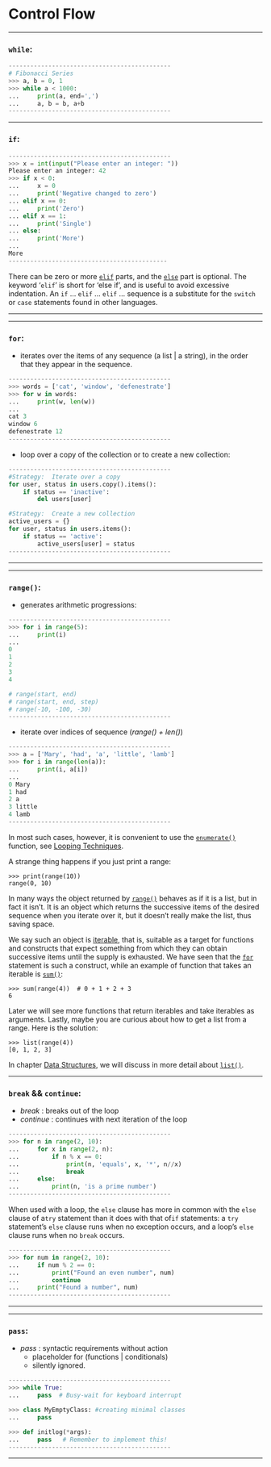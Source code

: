 # Control Flow

***

### `while`:

```python
---------------------------------------------
# Fibonacci Series
>>> a, b = 0, 1
>>> while a < 1000:
...     print(a, end=',')
...     a, b = b, a+b
---------------------------------------------
```

***

### `if`:

```python
---------------------------------------------
>>> x = int(input("Please enter an integer: "))
Please enter an integer: 42
>>> if x < 0:
...     x = 0
...     print('Negative changed to zero')
... elif x == 0:
...     print('Zero')
... elif x == 1:
...     print('Single')
... else:
...     print('More')
...
More
--------------------------------------------
```

There can be zero or more [`elif`](file:///home/mnprterm/Downloads/browserDownloads/python-3.8.1-docs-html/tutorial/../reference/compound_stmts.html#elif) parts, and the [`else`](file:///home/mnprterm/Downloads/browserDownloads/python-3.8.1-docs-html/tutorial/../reference/compound_stmts.html#else) part is optional. The keyword ‘`elif`’ is short for ‘else if’, and is useful to avoid excessive indentation. An `if` … `elif` … `elif` … sequence is a substitute for the `switch` or `case` statements found in other languages.

***

***

### `for`:

- iterates over the items of any sequence (a list | a string), in the order that they appear in the sequence.

```python
---------------------------------------------
>>> words = ['cat', 'window', 'defenestrate']
>>> for w in words:
...     print(w, len(w))
...
cat 3
window 6
defenestrate 12
---------------------------------------------
```

- loop over a copy of the collection or to create a new collection:

```python
---------------------------------------------
#Strategy:  Iterate over a copy
for user, status in users.copy().items():
    if status == 'inactive':
        del users[user]

#Strategy:  Create a new collection
active_users = {}
for user, status in users.items():
    if status == 'active':
        active_users[user] = status
---------------------------------------------
```

***

***

### `range()`:

- generates arithmetic progressions:

```python
---------------------------------------------
>>> for i in range(5):
...     print(i)
...
0
1
2
3
4

# range(start, end)
# range(start, end, step)
# range(-10, -100, -30)
---------------------------------------------
```

- iterate over indices of sequence (_range() + len()_)

```python
---------------------------------------------
>>> a = ['Mary', 'had', 'a', 'little', 'lamb']
>>> for i in range(len(a)):
...     print(i, a[i])
...
0 Mary
1 had
2 a
3 little
4 lamb
---------------------------------------------
```

In most such cases, however, it is convenient to use the [`enumerate()`](file:///home/mnprterm/Downloads/browserDownloads/python-3.8.1-docs-html/tutorial/../library/functions.html#enumerate "enumerate") function, see [Looping Techniques](file:///home/mnprterm/Downloads/browserDownloads/python-3.8.1-docs-html/tutorial/datastructures.html#tut-loopidioms).

A strange thing happens if you just print a range:


```
>>> print(range(10))
range(0, 10)
```

In many ways the object returned by [`range()`](file:///home/mnprterm/Downloads/browserDownloads/python-3.8.1-docs-html/tutorial/../library/stdtypes.html#range "range") behaves as if it is a list, but in fact it isn’t. It is an object which returns the successive items of the desired sequence when you iterate over it, but it doesn’t really make the list, thus saving space.

We say such an object is [iterable](file:///home/mnprterm/Downloads/browserDownloads/python-3.8.1-docs-html/tutorial/../glossary.html#term-iterable), that is, suitable as a target for functions and constructs that expect something from which they can obtain successive items until the supply is exhausted. We have seen that the [`for`](file:///home/mnprterm/Downloads/browserDownloads/python-3.8.1-docs-html/tutorial/../reference/compound_stmts.html#for) statement is such a construct, while an example of function that takes an iterable is [`sum()`](file:///home/mnprterm/Downloads/browserDownloads/python-3.8.1-docs-html/tutorial/../library/functions.html#sum "sum"):


```
>>> sum(range(4))  # 0 + 1 + 2 + 3
6
```

Later we will see more functions that return iterables and take iterables as arguments. Lastly, maybe you are curious about how to get a list from a range. Here is the solution:


```
>>> list(range(4))
[0, 1, 2, 3]
```

In chapter [Data Structures](file:///home/mnprterm/Downloads/browserDownloads/python-3.8.1-docs-html/tutorial/datastructures.html#tut-structures), we will discuss in more detail about [`list()`](file:///home/mnprterm/Downloads/browserDownloads/python-3.8.1-docs-html/tutorial/../library/stdtypes.html#list "list").

***

### `break` && `continue`:

- _break_ : breaks out of the loop
- _continue_ : continues with next iteration of the loop

```python
---------------------------------------------
>>> for n in range(2, 10):
...     for x in range(2, n):
...         if n % x == 0:
...             print(n, 'equals', x, '*', n//x)
...             break
...     else:
...         print(n, 'is a prime number')
---------------------------------------------
```

When used with a loop, the `else` clause has more in common with the `else` clause of a`try` statement than it does with that of`if` statements: a `try` statement’s `else` clause runs when no exception occurs, and a loop’s `else` clause runs when no `break` occurs. 

```python
---------------------------------------------
>>> for num in range(2, 10):
...     if num % 2 == 0:
...         print("Found an even number", num)
...         continue
...     print("Found a number", num)
---------------------------------------------
```

***

***

### `pass`:

- _pass_ : syntactic requirements without action
  + placeholder for (functions | conditionals)
  + silently ignored.

```python
---------------------------------------------
>>> while True:
...     pass  # Busy-wait for keyboard interrupt 

>>> class MyEmptyClass: #creating minimal classes
...     pass

>>> def initlog(*args):
...     pass   # Remember to implement this!
---------------------------------------------
```

***
